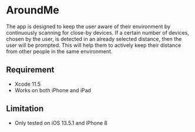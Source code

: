 # AroundMe
The app is designed to keep the user aware of their environment by continuously scanning for close-by
devices. If a certain number of devices, chosen by the user, is detected in an already selected distance,
then the user will be prompted. This will help them to actively keep their distance from other people in
the same environment.

## Requirement
* Xcode 11.5
* Works on both iPhone and iPad

## Limitation
* Only tested on iOS 13.5.1 and iPhone 8
